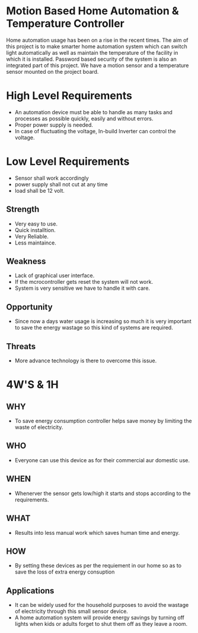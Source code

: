 # Motion Based Home Automation & Temperature Controller

Home automation usage has been on a rise in the recent times. The aim of this project is to make smarter home automation system which can switch light automatically as well as maintain the temperature of the facility in which it is installed. Password based security of the system is also an integrated part of this project. We have a motion sensor and a temperature sensor mounted on the project board.

# High Level Requirements
- An automation device must be able to handle as many tasks and processes as possible quickly, easily and without errors.
- Proper power supply is needed.
- In case of fluctuating the voltage, In-build Inverter can control the voltage.

# Low Level Requirements
* Sensor shall work accordingly
* power supply shall not cut at any time
* load shall be 12 volt.

## Strength
* Very easy to use.
* Quick installtion.
* Very Reliable.
* Less maintaince.
## Weakness
* Lack of graphical user interface.
* If the mcrocontroller gets reset the system will not work.
* System is very sensitive we have to handle it with care.
## Opportunity
* Since now a days water usage is increasing so much it is very important to save the energy  wastage so this kind of systems are required.
## Threats
* More advance technology is there to overcome this issue.
# 4W'S & 1H
## WHY
* To save energy consumption controller helps save money by limiting the waste of electricity.
## WHO
* Everyone can use this device as for their commercial aur domestic use.
## WHEN
* Whenerver the sensor  gets low/high it starts and stops according to the requirements.
## WHAT
* Results into less manual work which saves human time and energy.
## HOW
* By setting these devices as per the requiement in our home so as to save the loss of extra energy consuption 
## Applications
* It can be widely used for the household purposes to avoid the wastage of electricity through this small sensor device.
*  A home automation system will provide energy savings by turning off lights when kids or adults forget to shut them off as they leave a room.

